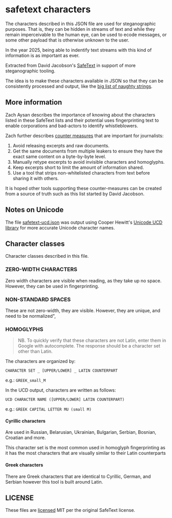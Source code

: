 # safetext characters

The characters described in this JSON file are used for steganographic purposes.
That is, they can be hidden in streams of text and while they remain
imperceivable to the human eye, can be used to ecode messages, or some other
payload that is otherwise unknown to the user.

In the year 2025, being able to indentify text streams with this kind of
information is as important as ever.

Extracted from David Jacobson's [SafeText][safetext-1] in support of more
steganographic tooling.

[safetext-1]: https://github.com/DavidJacobson/SafeText/

The idea is to make these characters available in JSON so that they can be
consistently processed and output, like the [big list of naughty strings][blns].

[blns]: https://github.com/minimaxir/big-list-of-naughty-strings/tree/master

## More information

Zach Aysan describes the importance of knowing about the characters listed in
these SafeText lists and their potential uses fingerprinting text to enable
corporations and bad-actors to identify whistleblowers.

Zach further describes [counter measures][counter-1] that are important for
journalists:

1. Avoid releasing excerpts and raw documents.
2. Get the same documents from multiple leakers to ensure they have the exact
same content on a byte-by-byte level.
3. Manually retype excerpts to avoid invisible characters and homoglyphs.
4. Keep excerpts short to limit the amount of information shared.
5. Use a tool that strips non-whitelisted characters from text before sharing
it with others.

It is hoped other tools supporting these counter-measures can be created from
a source of truth such as this list started by David Jacobson.

[counter-1]: https://www.zachaysan.com/writing/2018-01-01-fingerprinting-update

## Notes on Unicode

The file [safetext-ucd.json](safetext-ucd.json) was output using Cooper Hewitt's
[Unicode UCD library][ucd-1] for more accurate Unicode character names.

[ucd-1]: https://github.com/cooperhewitt/py-cooperhewitt-unicode/tree/master

## Character classes

Character classes described in this file.

### ZERO-WIDTH CHARACTERS

Zero width characters are visible when reading, as they take up no space.
However, they can be used in fingerprinting.

### NON-STANDARD SPACES

These are not zero-width, they are visible. However, they are unique, and need
to be normalized",

### HOMOGLYPHS

> NB. To quickly verify that these characters are not Latin, enter them in
> Google with autocomplete. The response should be a character set other than
> Latin.

The characters are organized by:

```text
CHARACTER SET _ [UPPER/LOWER] _ LATIN COUNTERPART
```

e.g.: `GREEK_small_M`

In the UCD output, characters are written as follows:

```text
UCD CHARACTER NAME ([UPPER/LOWER] LATIN COUNTERPART)
```

e.g.: `GREEK CAPITAL LETTER MU (small M)`

#### Cyrillic characters

Are used in Russian, Belarusian, Ukrainian, Bulgarian, Serbian, Bosnian,
Croatian and more.

This character set is the most common used in homoglyph fingerprinting as it has
the most characters that are visually similar to their Latin counterparts

#### Greek characters

There are Greek characters that are identical to Cyrillic, German, and Serbian
however this tool is built around Latin.

## LICENSE

These files are [licensed][license] MIT per the original SafeText license.

[license]: LICENSE.md
